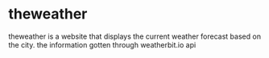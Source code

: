# theweather
theweather is a website that displays the current weather forecast based on the city. the information gotten through weatherbit.io api
